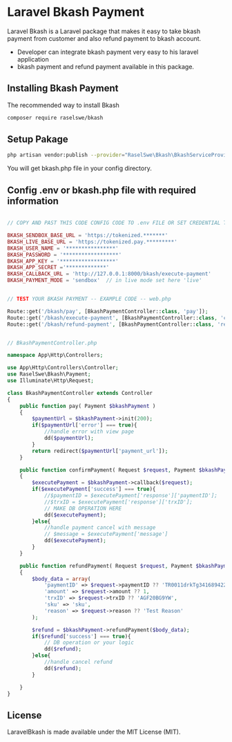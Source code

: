 # Laravel Bkash Payment


Laravel Bkash is a Laravel package that makes it easy to take bkash payment from customer 
and also refund payment to bkash account.

- Developer can integrate bkash payment very easy to his laravel application
- bkash payment and refund payment available in this package.


## Installing Bkash Payment

The recommended way to install Bkash

```bash
composer require raselswe/bkash
```


## Setup Pakage

```bash
php artisan vendor:publish --provider="RaselSwe\Bkash\BkashServiceProvider"
```
You will get bkash.php file in your config directory.


## Config .env or bkash.php file with required information

```php

// COPY AND PAST THIS CODE CONFIG CODE TO .env FILE OR SET CREDENTIAL TO config/bkash.php

BKASH_SENDBOX_BASE_URL = 'https://tokenized.*******'
BKASH_LIVE_BASE_URL = 'https://tokenized.pay.*********' 
BKASH_USER_NAME = '****************'
BKASH_PASSWORD = '******************'
BKASH_APP_KEY = '******************'
BKASH_APP_SECRET ='*************'
BKASH_CALLBACK_URL = 'http://127.0.0.1:8000/bkash/execute-payment'
BKASH_PAYMENT_MODE = 'sendbox'  // in live mode set here 'live'


// TEST YOUR BKASH PAYMENT -- EXAMPLE CODE -- web.php

Route::get('/bkash/pay', [BkashPaymentController::class, 'pay']);
Route::get('/bkash/execute-payment', [BkashPaymentController::class, 'confirmPayment']); // This is callback url
Route::get('/bkash/refund-payment', [BkashPaymentController::class, 'refundPayment']);


// BkashPaymentController.php

namespace App\Http\Controllers;

use App\Http\Controllers\Controller;
use RaselSwe\Bkash\Payment;
use Illuminate\Http\Request;

class BkashPaymentController extends Controller
{
    public function pay( Payment $bkashPayment )
    {
        $paymentUrl = $bkashPayment->init(200);
        if($paymentUrl['error'] === true){
            //handle error with view page
            dd($paymentUrl);
        }
        return redirect($paymentUrl['payment_url']);
    }

    public function confirmPayment( Request $request, Payment $bkashPayment )
    {
        $executePayment = $bkashPayment->callback($request);
        if($executePayment['success'] === true){
            //$paymentID = $executePayment['response']['paymentID'];
            //$trxID = $executePayment['response']['trxID'];
            // MAKE DB OPERATION HERE
            dd($executePayment);
        }else{
            //handle payment cancel with message
            // $message = $executePayment['message']
            dd($executePayment);
        }
    }

    public function refundPayment( Request $request, Payment $bkashPayment )
    {
        $body_data = array(
            'paymentID' => $request->paymentID ?? 'TR0011drkTg341689422678392',
            'amount' => $request->amount ?? 1,
            'trxID' => $request->trxID ?? 'AGF20BG9YW',
            'sku' => 'sku',
            'reason' => $request->reason ?? 'Test Reason'
        );

        $refund = $bkashPayment->refundPayment($body_data);
        if($refund['success'] === true){
            // DB operation or your logic
            dd($refund);
        }else{
            //handle cancel refund
            dd($refund);
        }

    }
}


```

## License

LaravelBkash is made available under the MIT License (MIT).
